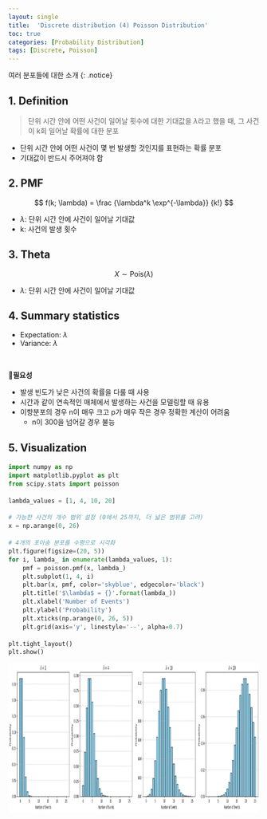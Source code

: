 ```yaml
---
layout: single
title:  'Discrete distribution (4) Poisson Distribution'
toc: true
categories: [Probability Distribution]
tags: [Discrete, Poisson]
---
```


여러 분포들에 대한 소개
{: .notice}

## 1. Definition

> 단위 시간 안에 어떤 사건이 일어날 횟수에 대한 기대값을 $\lambda$라고 했을 때, 그 사건이 k회 일어날 확률에 대한 분포

- 단위 시간 안에 어떤 사건이 몇 번 발생할 것인지를 표현하는 확률 분포
- 기대값이 반드시 주어져야 함

## 2. PMF

$$
f(k; \lambda) = \frac {\lambda^k \exp^{-\lambda}} {k!}
$$

- $\lambda$: 단위 시간 안에 사건이 일어날 기대값
- k: 사건의 발생 횟수

## 3. Theta

$$
X \sim \text{Pois}(\lambda)
$$

- $\lambda$: 단위 시간 안에 사건이 일어날 기대값

## 4. Summary statistics

- Expectation: $\lambda$
- Variance: $\lambda$

<br>

📍**필요성**

- 발생 빈도가 낮은 사건의 확률을 다룰 때 사용
- 시간과 같이 연속적인 매체에서 발생하는 사건을 모델링할 때 유용
- 이항분포의 경우 n이 매우 크고 p가 매우 작은 경우 정확한 계산이 어려움
  - n이 300을 넘어갈 경우 불능

## 5. Visualization

```python
import numpy as np
import matplotlib.pyplot as plt
from scipy.stats import poisson

lambda_values = [1, 4, 10, 20]

# 가능한 사건의 개수 범위 설정 (0에서 25까지, 더 넓은 범위를 고려)
x = np.arange(0, 26)

# 4개의 포아송 분포를 수평으로 시각화
plt.figure(figsize=(20, 5))
for i, lambda_ in enumerate(lambda_values, 1):
    pmf = poisson.pmf(x, lambda_)
    plt.subplot(1, 4, i)
    plt.bar(x, pmf, color='skyblue', edgecolor='black')
    plt.title('$\lambda$ = {}'.format(lambda_))
    plt.xlabel('Number of Events')
    plt.ylabel('Probability')
    plt.xticks(np.arange(0, 26, 5))
    plt.grid(axis='y', linestyle='--', alpha=0.7)

plt.tight_layout()
plt.show()
```

<p align="center"><img src="https://github.com/sigirace/page-images/blob/main/statistics/distributions/pois1.png?raw=true" width="1000" height="300"></p>

